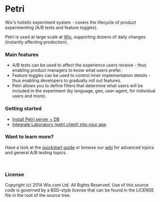 Petri
=====

Wix's holistic experiment system - covers the lifecycle of product experimenting (A/B tests and feature toggles).

Petri is used at large scale at [Wix](http://www.wix.com), supporting dozens of daily changes (instantly affecting production).  

### Main features
* A/B tests can be used to affect the experience users receive - thus enabling product managers to know what users prefer.
* Feature toggles can be used to control inner implementation details - thus enabling developers to gradually roll out features.  
* Petri allows you to define filters that determine what users will be included in the experiment (by language, geo, user-agent, for individual users and more).

### Getting started
* [Install Petri server + DB](https://github.com/wix/petri/wiki/Installing-Petri-Server)
* [Integrate Laboratory (petri client) into your app](https://github.com/wix/petri/wiki/Integrating-Petri-into-your-app)


### Want to learn more? 
Have a look at the [quickstart guide](https://github.com/wix/petri/wiki/Quickstart-Guide) or browse our [wiki](https://github.com/wix/petri/wiki/PETRI) for advanced topics and general A/B testing topics.

</br>

### License

Copyright (c) 2014 Wix.com Ltd. All Rights Reserved. Use of this source code is governed by a BSD-style license that can be found in the LICENSE file in the root of the source tree.
